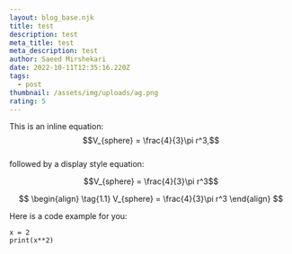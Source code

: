 ```yaml
---
layout: blog_base.njk
title: test
description: test
meta_title: test
meta_description: test
author: Saeed Mirshekari
date: 2022-10-11T12:35:16.220Z
tags:
  - post
thumbnail: /assets/img/uploads/ag.png
rating: 5
---
```

<script
  src="https://cdn.mathjax.org/mathjax/latest/MathJax.js?config=TeX-AMS-MML_HTMLorMML"
  type="text/javascript">
</script>

This is an inline equation: $$V_{sphere} = \frac{4}{3}\pi r^3,$$<br>
followed by a display style equation:

$$V_{sphere} = \frac{4}{3}\pi r^3$$

$$
\begin{align}
  \tag{1.1}
  V_{sphere} = \frac{4}{3}\pi r^3
\end{align}
$$

H﻿ere is a code example for you:

```ipynb
x = 2
print(x**2)
```